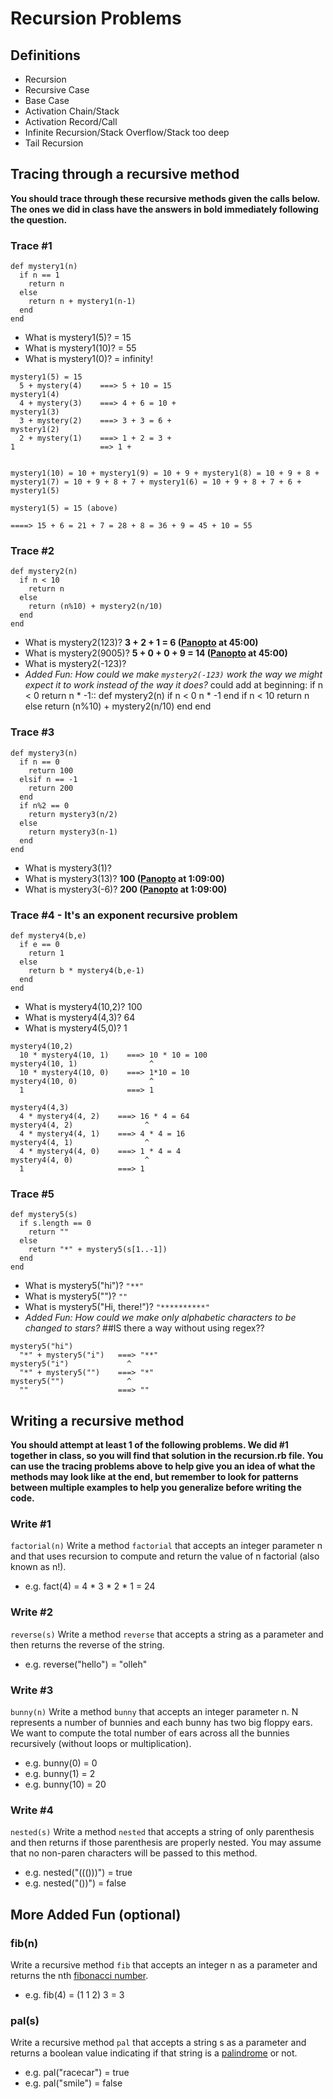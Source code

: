 # Recursion Problems

## Definitions
- Recursion
- Recursive Case
- Base Case
- Activation Chain/Stack
- Activation Record/Call
- Infinite Recursion/Stack Overflow/Stack too deep
- Tail Recursion

## Tracing through a recursive method

**You should trace through these recursive methods given the calls below. The ones we did in class have the answers in bold immediately following the question.**

### Trace #1
```
def mystery1(n)
  if n == 1
    return n
  else
    return n + mystery1(n-1)
  end
end
```

- What is mystery1(5)? = 15
- What is mystery1(10)? = 55
- What is mystery1(0)? = infinity!

```
mystery1(5) = 15
  5 + mystery(4)    ===> 5 + 10 = 15
mystery1(4)
  4 + mystery(3)    ===> 4 + 6 = 10 +
mystery1(3)
  3 + mystery(2)    ===> 3 + 3 = 6 +
mystery1(2)         
  2 + mystery(1)    ===> 1 + 2 = 3 +
1                   ==> 1 +


mystery1(10) = 10 + mystery1(9) = 10 + 9 + mystery1(8) = 10 + 9 + 8 + mystery1(7) = 10 + 9 + 8 + 7 + mystery1(6) = 10 + 9 + 8 + 7 + 6 + mystery1(5)

mystery1(5) = 15 (above)

====> 15 + 6 = 21 + 7 = 28 + 8 = 36 + 9 = 45 + 10 = 55
```




### Trace #2
```
def mystery2(n)
  if n < 10
    return n
  else
    return (n%10) + mystery2(n/10)
  end
end
```

- What is mystery2(123)? **3 + 2 + 1 = 6 ([Panopto](https://adaacademy.hosted.panopto.com/Panopto/Pages/Viewer.aspx?id=202b1920-9501-4fd3-ae41-7b35a50166ff) at 45:00)**
- What is mystery2(9005)? **5 + 0 + 0 + 9 = 14 ([Panopto](https://adaacademy.hosted.panopto.com/Panopto/Pages/Viewer.aspx?id=202b1920-9501-4fd3-ae41-7b35a50166ff) at 45:00)**
- What is mystery2(-123)?
- _Added Fun: How could we make `mystery2(-123)` work the way we might expect it to work instead of the way it does?_
  could add at beginning: if n < 0 return n * -1::
        def mystery2(n)
          if n < 0
            n * -1
          end
          if n < 10
            return n
          else
            return (n%10) + mystery2(n/10)
          end
        end

### Trace #3
```
def mystery3(n)
  if n == 0
    return 100
  elsif n == -1
    return 200
  end
  if n%2 == 0
    return mystery3(n/2)
  else
    return mystery3(n-1)
  end
end
```

- What is mystery3(1)?
- What is mystery3(13)? **100 ([Panopto](https://adaacademy.hosted.panopto.com/Panopto/Pages/Viewer.aspx?id=202b1920-9501-4fd3-ae41-7b35a50166ff) at 1:09:00)**
- What is mystery3(-6)? **200 ([Panopto](https://adaacademy.hosted.panopto.com/Panopto/Pages/Viewer.aspx?id=202b1920-9501-4fd3-ae41-7b35a50166ff) at 1:09:00)**

### Trace #4  - It's an exponent recursive problem
```
def mystery4(b,e)  
  if e == 0
    return 1
  else
    return b * mystery4(b,e-1)
  end
end
```



- What is mystery4(10,2)? 100
- What is mystery4(4,3)? 64
- What is mystery4(5,0)? 1

```
mystery4(10,2)
  10 * mystery4(10, 1)    ===> 10 * 10 = 100
mystery4(10, 1)                ^
  10 * mystery4(10, 0)    ===> 1*10 = 10
mystery4(10, 0)                ^
  1                       ===> 1

```

```
mystery4(4,3)
  4 * mystery4(4, 2)    ===> 16 * 4 = 64
mystery4(4, 2)                ^
  4 * mystery4(4, 1)    ===> 4 * 4 = 16
mystery4(4, 1)                ^
  4 * mystery4(4, 0)    ===> 1 * 4 = 4
mystery4(4, 0)                ^
  1                     ===> 1

```




### Trace #5
```
def mystery5(s)
  if s.length == 0
    return ""
  else
    return "*" + mystery5(s[1..-1])
  end
end
```

- What is mystery5("hi")? ```"**"```
- What is mystery5("")? ```""```
- What is mystery5("Hi, there!")? ```"**********"```
- _Added Fun: How could we make only alphabetic characters to be changed to stars?_
  ##IS there a way without using regex?? 


```
mystery5("hi")
  "*" + mystery5("i")   ===> "**"
mystery5("i")             ^
  "*" + mystery5("")    ===> "*"
mystery5("")              ^
  ""                    ===> ""
```



## Writing a recursive method

**You should attempt at least 1 of the following problems. We did #1 together in class, so you will find that solution in the recursion.rb file. You can use the tracing problems above to help give you an idea of what the methods may look like at the end, but remember to look for patterns between multiple examples to help you generalize before writing the code.**

### Write #1
`factorial(n)`
Write a method `factorial` that accepts an integer parameter n and that uses recursion to compute and return the value of n factorial (also known as n!).

- e.g. fact(4) = 4 * 3 * 2 * 1 = 24

### Write #2
`reverse(s)`
Write a method `reverse` that accepts a string as a parameter
and then returns the reverse of the string.

- e.g. reverse("hello") = "olleh"

### Write #3
`bunny(n)`
Write a method `bunny` that accepts an integer parameter n. N represents a
number of bunnies and each bunny has two big floppy ears. We want to compute the total number of ears across all the bunnies recursively (without loops or multiplication).

- e.g. bunny(0) = 0
- e.g. bunny(1) = 2
- e.g. bunny(10) = 20

### Write #4
`nested(s)`
Write a method `nested` that accepts a string of only parenthesis
and then returns if those parenthesis are properly nested. You may
assume that no non-paren characters will be passed to this method.

- e.g. nested("((()))") = true
- e.g. nested("())") = false





## More Added Fun (optional)

### fib(n)
Write a recursive method `fib` that accepts an integer n as a parameter and returns the nth [fibonacci number](https://en.wikipedia.org/wiki/Fibonacci#Fibonacci_sequence).

- e.g. fib(4) = (1 1 2) 3 = 3

### pal(s)
Write a recursive method `pal` that accepts a string s as a parameter and returns a boolean value indicating if that string is a [palindrome](https://en.wikipedia.org/wiki/Palindrome) or not.

- e.g. pal("racecar") = true
- e.g. pal("smile") = false
